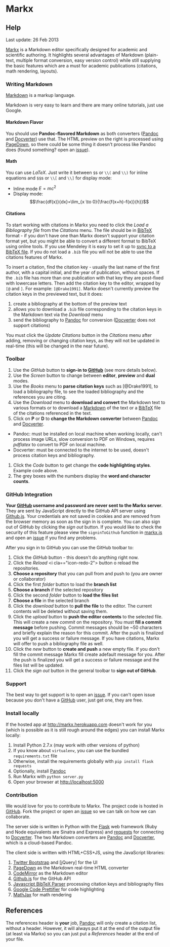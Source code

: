 # Markx
## Help
Last update: 26 Feb 2013

[Markx] is a Markdown editor specifically designed for academic and scientific authoring. It highlights several advantages of Markdown (plain-text, multiple format conversion, easy version control) while still supplying the basic features which are a must for academic publications (citations, math rendering, layouts).

### Writing Markdown
[Markdown] is a markup language.

Markdown is very easy to learn and there are many online tutorials, just use Google.

#### Markdown Flavor
You should use **Pandoc-flavored Markdown** as both converters ([Pandoc] and [Docverter]) use that. The HTML preview on the right is processed using [PageDown], so there could be some thing it doesn't process like Pandoc does (found something? open an [issue]).

#### Math
You can use $LaTeX$. Just write it between `$`s or `\\(` and `\\)` for inline equations and `$$`s or `\\[` and `\\]` for display mode:

- Inline mode $E=mc^2$
- Display mode: $$\frac{df(x)}{dx}=\lim_{x \to 0}{\frac{f(x+h)-f(x)}{h}}$$

#### Citations
To start working with citations in Markx you need to click the *Load a Bibliography file* from the *Citations* <i class="icon-books"></i> menu. The file should be in [BibTeX] format - if you don't have one than Markx doesn't support your citation format yet, but you might be able to convert a different format to BibTeX using online tools. If you use Mendeley it is easy to set it up to [sync to a BibTeX file](http://blog.mendeley.com/tipstricks/howto-use-mendeley-to-create-citations-using-latex-and-bibtex/). If you do not load a `.bib` file you will not be able to use the citations features of Markx. 

To insert a citation, find the citation key - usually the last name of the first author, with a capital initial, and the year of publication, without spaces. If the `.bib` file has more than one publication with that key they are post-fixed with lowercase letters. Then add the citation key to the editor, wrapped by `[@` and `]`.
For example: `[@Drake1991]`. Markx doesn't currently preview the citation keys in the previewed text, but it does:

1. create a bibliography at the bottom of the preview text
1. allows you to download a `.bib` file corresponding to the citation keys in the Markdown text via the *Download* <i class="icon-download-2"></i> menu
1. send the bibliography to [Pandoc] for conversion ([Docverter] does not support citations)

You must click the *Update Citations* button in the *Citations* <i class="icon-books"></i> menu after adding, removing or changing citation keys, as they will not be updated in real-time (this will be changed in the near future).

### Toolbar
1. Use the *GitHub* <i class="icon-github-2"></i> button to **sign-in to [GitHub]** (see more details below).
1. Use the *Screen* <i class="icon-screen"></i> button to change between **editor**, **preview** and **dual** modes.
1. Use the *Books* <i class="icon-books"></i> menu to **parse citation keys** such as [@Drake1991], to load a bibliography file, to see the loaded bibliography and the references you are citing.
1. Use the *Download* <i class="icon-download-2"></i> menu to **download and convert** the Markdown text to various formats or to download a [Markdown] of the text or a [BibTeX] file of the citations referenced in the text.
1. Click on **P** or **D** to **change the Markdown converter** between [Pandoc] and [Docverter]. 
  - Pandoc: must be installed on local machine when working locally, can't process image URLs, slow conversion to PDF on Windows, requires *pdflatex* to convert to PDF on local machine.
 - Docverter: must be connected to the internet to be used, doesn't process citation keys and bibliography.
1. Click the *Code* <i class="icon-code"></i> button to get change the **code highlighting styles**. Example code above.
1. The grey boxes with the numbers display the **word and character counts**.

### GitHub Integration
**Your [GitHub] username and password are never sent to the Markx server**. They are sent by JavaScript directly to the GitHub API server using [Github.js]. Your credentials are not saved in cookies and are removed from the browser memory as soon as the sign in is complete. You can also sign out of GitHub by clicking the *sign out* <i class="icon-exit"></i> button. If you would like to check the security of this feature please view the `signinToGithub` function in [markx.js] and open an [issue] if you find any problems.

After you sign in to GitHub you can use the GitHub toolbar to:

1. Click the  *GitHub* <i class="icon-github-2"></i> button - this doesn't do anything right now.
1. Click the *Reload* <i cla=="icon-redo-2"></i> button o reload the repositories.
1. **Choose a repository** that you can pull from and push to (you are owner or collaborator)
1. Click the first *folder* <i class="icon-folder-open"></i> button  to load the **branch list**
1. **Choose a branch** if the selected repository
1. Click the second *folder* <i class="icon-folder-open"></i> button  to **load the files list**
1. **Choose a file** in the selected branch
1. Click the *download* <i class="icon-cloud-download"></i> button to **pull the file** to the editor. The current contents will be deleted without saving them.
1. Click the *upload* <i class="icon-cloud-upload"></i> button to **push the editor contents** to the selected file. This will create a new *commit* on the repository. You must **fill a commit message** before pushing. Commit messages should be ~50 characters and briefly explain the reason for this commit. After the push is finalized you will get a success or failure message. If you have citations, Markx will offer to push a bibliography file as well.
1. Click the *new* <i class="icon-file-4"></i> button to **create and push** a new empty file. If you don't fill the commit message Markx fill create adefault message for you. After the push is finalized you will get a success or failure message and the files list will be updated.
1. Click the *sign out* <i class="icon-exit"></i> button in the general toolbar to **sign out of GitHub**.

### Support
The best way to get support is to open an [issue]. If you can't open issue because you don't have a [GitHub] user, just get one, they are free. 

### Install locally

If the hosted app at <http://markx.herokuapp.com> doesn't work for you (which is possible as it is still rough around the edges) you can install Markx locally:

1. Install Python 2.7.x (may work with other versions of python)
1. If you know about `virtualenv`, you can use the bundled `requirements.txt` file
1. Otherwise, install the requirements globally with `pip install flask requests`
1. Optionally, install [Pandoc]
1. Run Markx with `python server.py`
1. Open your browser at <http://localhost:5000>

### Contribution
We would love for you to contribute to Markx. The project code is hosted in [GitHub][Markx]. Fork the project or open an [issue] so we can talk on how we can collaborate. 

The server side is written in Python with the [Flask] web framework (Ruby and Node equivalents are Sinatra and Express) and [requests] for connecting to [Docverter].
The two Markdown converters are [Pandoc] and [Docverter], which is a cloud-based Pandoc.

The client side is written with HTML+CSS+JS, using the JavaScript libraries:

1. [Twitter Bootstrap] and [jQuery] for the UI
1. [PageDown] as the Markdown real-time HTML converter 
1. [CodeMirror] as the Markdown editor
1. [Github.js] for the GitHub API
1. [Javascript BibTeX Parser] processing citation keys and bibliography files
1. [Google Code Prettifier] for code highlighting
1. [MathJax] for math rendering

## References
The references header is **your** job, [Pandoc] will only create a citation list, without a header. However, it will always put it at the end of the output file (at least via Markx) so you can just put a *References* header at the end of your file.

[Markdown]: http://daringfireball.net/projects/markdown/
[Pandoc]: http://johnmacfarlane.net/pandoc
[Python]: http://python.org/
[Flask]: http://flask.pocoo.org/
[Twitter Bootstrap]: http://blog.getbootstrap.com/
[Google Code Prettifier]: http://code.google.com/p/google-code-prettify/
[Icomoon Free]: http://keyamoon.com/icomoon/
[MathJax]: http://mathjax.org/
[PageDown]: http://code.google.com/p/pagedown/
[Javascript BibTeX Parser]: http://sourceforge.net/projects/jsbibtex/
[Stack Overflow]: http://stackoverflow.com/
[git]: http://git-scm.com/
[BibTeX]: http://www.bibtex.org/
[GitHub]: https://github.com/
[Github.js]: https://github.com/michael/github
[Docverter]: http://www.docverter.com/
[issue]: https://github.com/yoavram/markx/issues
[markx.js]: https://github.com/yoavram/markx/blob/master/static/js/markx.js
[Markx]: https://github.com/yoavram/markx
[requests]: http://python-requests.org/
[CodeMirror]: http://codemirror.net/
	
